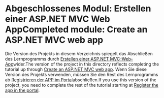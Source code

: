 # <a name="completed-module-create-an-aspnet-mvc-web-app"></a><span data-ttu-id="f3c61-101">Abgeschlossenes Modul: Erstellen einer ASP.NET MVC Web App</span><span class="sxs-lookup"><span data-stu-id="f3c61-101">Completed module: Create an ASP.NET MVC web app</span></span>

<span data-ttu-id="f3c61-102">Die Version des Projekts in diesem Verzeichnis spiegelt das Abschließen des Lernprogramms durch [Erstellen einer ASP.NET MVC-Web-App](https://docs.microsoft.com/graph/training/aspnet-tutorial?tutorial-step=1)wider.</span><span class="sxs-lookup"><span data-stu-id="f3c61-102">The version of the project in this directory reflects completing the tutorial up through [Create an ASP.NET MVC web app](https://docs.microsoft.com/graph/training/aspnet-tutorial?tutorial-step=1).</span></span> <span data-ttu-id="f3c61-103">Wenn Sie diese Version des Projekts verwenden, müssen Sie den Rest des Lernprogramms ab [Registrieren der APP im Portal](https://docs.microsoft.com/graph/training/aspnet-tutorial?tutorial-step=2)abschließen.</span><span class="sxs-lookup"><span data-stu-id="f3c61-103">If you use this version of the project, you need to complete the rest of the tutorial starting at [Register the app in the portal](https://docs.microsoft.com/graph/training/aspnet-tutorial?tutorial-step=2).</span></span>

